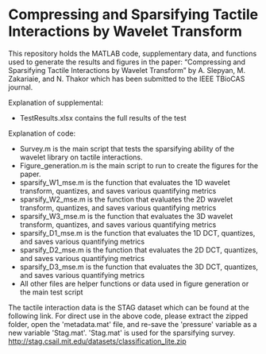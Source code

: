 # Compressing and Sparsifying Tactile Interactions by Wavelet Transform
This repository holds the MATLAB code, supplementary data, and functions used to generate the results and figures in the paper: “Compressing and Sparsifying Tactile Interactions by Wavelet Transform” by A. Slepyan, M. Zakariaie, and N. Thakor which has been submitted to the IEEE TBioCAS journal.

Explanation of supplemental:
- TestResults.xlsx contains the full results of the test

Explanation of code:
- Survey.m is the main script that tests the sparsifying ability of the wavelet library on tactile interactions.
- Figure_generation.m is the main script to run to create the figures for the paper.
- sparsify_W1_mse.m is the function that evaluates the 1D wavelet transform, quantizes, and saves various quantifying metrics
- sparsify_W2_mse.m is the function that evaluates the 2D wavelet transform, quantizes, and saves various quantifying metrics
- sparsify_W3_mse.m is the function that evaluates the 3D wavelet transform, quantizes, and saves various quantifying metrics
- sparsify_D1_mse.m is the function that evaluates the 1D DCT, quantizes, and saves various quantifying metrics
- sparsify_D2_mse.m is the function that evaluates the 2D DCT, quantizes, and saves various quantifying metrics
- sparsify_D3_mse.m is the function that evaluates the 3D DCT, quantizes, and saves various quantifying metrics
- All other files are helper functions or data used in figure generation or the main test script

The tactile interaction data is the STAG dataset which can be found at the following link. For direct use in the above code, please extract the zipped folder, open the 'metadata.mat' file, and re-save the 'pressure' variable as a new variable 'Stag.mat'. 'Stag.mat' is used for the sparsifying survey.
http://stag.csail.mit.edu/datasets/classification_lite.zip
